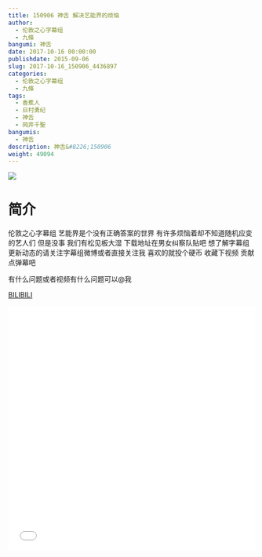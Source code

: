 ```yaml
---
title: 150906 神舌 解决艺能界的烦恼
author: 
  - 伦敦之心字幕组
  - 九條
bangumi: 神舌
date: 2017-10-16 00:00:00
publishdate: 2015-09-06
slug: 2017-10-16_150906_4436897
categories: 
  - 伦敦之心字幕组
  - 九條
tags: 
  - 香蕉人
  - 日村勇纪
  - 神舌
  - 岡井千聖
bangumis: 
  - 神舌
description: 神舌&#8226;150906
weight: 49094
---
```


![](https://i.imgur.com/Zpb3sRu.jpg)

# 简介  
伦敦之心字幕组 艺能界是个没有正确答案的世界 有许多烦恼着却不知道随机应变的艺人们 但是没事 我们有松见板大湿 下载地址在男女纠察队贴吧 想了解字幕组更新动态的请关注字幕组微博或者直接关注我 喜欢的就投个硬币 收藏下视频 贡献点弹幕吧


有什么问题或者视频有什么问题可以@我

  [BILIBILI](https://www.bilibili.com/video/av4436897/)


<div class="vcontainer">  <iframe class='video' src="//www.bilibili.com/html/html5player.html?cid=7188867&aid=4436897" width="100%" height="500" frameborder="0" allowfullscreen="allowfullscreen"></iframe></div>
